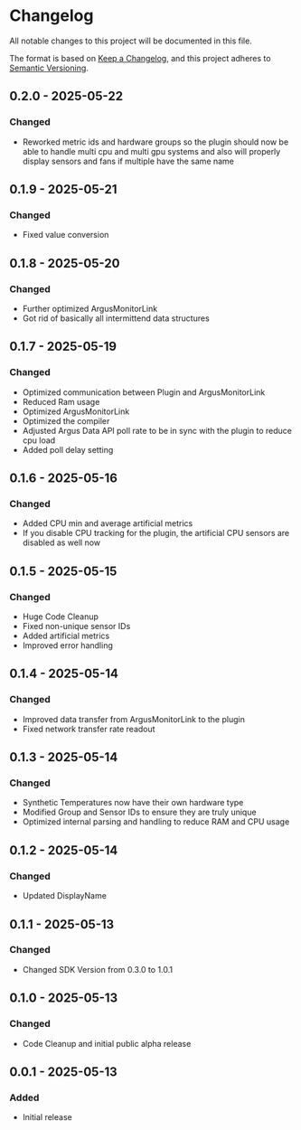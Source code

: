 # Changelog

All notable changes to this project will be documented in this file.

The format is based on [Keep a Changelog](https://keepachangelog.com/en/1.0.0/),
and this project adheres to [Semantic Versioning](https://semver.org/spec/v2.0.0.html).


## 0.2.0 - 2025-05-22

### Changed

- Reworked metric ids and hardware groups so the plugin should now be able to handle multi cpu and multi gpu systems and also will properly display sensors and fans if multiple have the same name

## 0.1.9 - 2025-05-21

### Changed

- Fixed value conversion

## 0.1.8 - 2025-05-20

### Changed

- Further optimized ArgusMonitorLink
- Got rid of basically all intermittend data structures

## 0.1.7 - 2025-05-19

### Changed

- Optimized communication between Plugin and ArgusMonitorLink
- Reduced Ram usage
- Optimized ArgusMonitorLink
- Optimized the compiler
- Adjusted Argus Data API poll rate to be in sync with the plugin to reduce cpu load
- Added poll delay setting

## 0.1.6 - 2025-05-16

### Changed

- Added CPU min and average artificial metrics
- If you disable CPU tracking for the plugin, the artificial CPU sensors are disabled as well now

## 0.1.5 - 2025-05-15

### Changed

- Huge Code Cleanup
- Fixed non-unique sensor IDs
- Added artificial metrics
- Improved error handling

## 0.1.4 - 2025-05-14

### Changed

- Improved data transfer from ArgusMonitorLink to the plugin
- Fixed network transfer rate readout

## 0.1.3 - 2025-05-14

### Changed

- Synthetic Temperatures now have their own hardware type
- Modified Group and Sensor IDs to ensure they are truly unique
- Optimized internal parsing and handling to reduce RAM and CPU usage

## 0.1.2 - 2025-05-14

### Changed

- Updated DisplayName

## 0.1.1 - 2025-05-13

### Changed

- Changed SDK Version from 0.3.0 to 1.0.1

## 0.1.0 - 2025-05-13

### Changed

- Code Cleanup and initial public alpha release

## 0.0.1 - 2025-05-13

### Added

- Initial release
